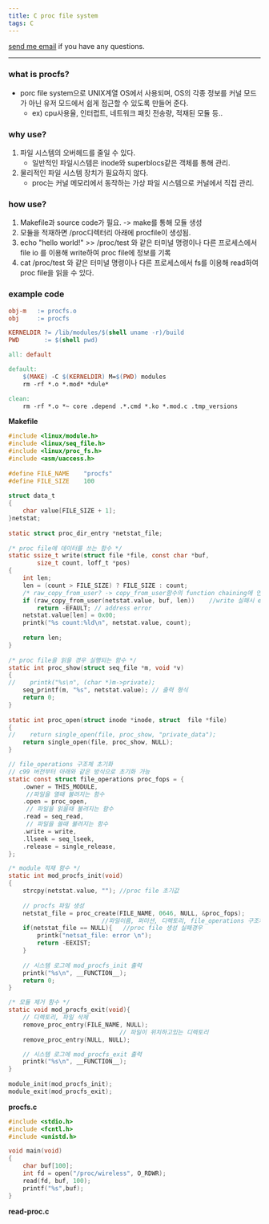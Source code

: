 ```yaml
---
title: C proc file system
tags: C
---
```


[send me email](mailto:jewel7492@gmail.com) if you have any questions.

<!--more-->

---
### what is procfs? 

* porc file system으로 UNIX계열 OS에서 사용되며, OS의 각종 정보를 커널 모드가 아닌 유저 모드에서 쉽게 접근할 수 있도록 만들어 준다.  
    * ex) cpu사용율, 인터럽트, 네트워크 패킷 전송량, 적재된 모듈 등.. 

### why use?  

1. 파일 시스템의 오버헤드를 줄일 수 있다. 
    * 일반적인 파일시스템은 inode와 superblocs같은 객체를 통해 관리.
2. 물리적인 파일 시스템 장치가 필요하지 않다. 
    * proc는 커널 메모리에서 동작하는 가상 파일 시스템으로 커널에서 직접 관리.

### how use?   

1. Makefile과 source code가 필요. -> make를 통해 모듈 생성  
2. 모듈을 적재하면 /proc디렉터리 아래에 procfile이 생성됨.  
3. echo "hello world!" >> /proc/test 와 같은 터미널 명령이나 다른 프로세스에서 file io 를 이용해 write하여 proc file에 정보를 기록  
4. cat /proc/test 와 같은 터미널 명령이나 다른 프로세스에서 fs를 이용해 read하여 proc file을 읽을 수 있다.  

### example code  

```makefile
obj-m	:= procfs.o
obj     := procfs

KERNELDIR ?= /lib/modules/$(shell uname -r)/build
PWD       := $(shell pwd)

all: default

default:
	$(MAKE) -C $(KERNELDIR) M=$(PWD) modules
	rm -rf *.o *.mod* *dule*

clean:
	rm -rf *.o *~ core .depend .*.cmd *.ko *.mod.c .tmp_versions
```
**Makefile**  

```c
#include <linux/module.h>
#include <linux/seq_file.h>
#include <linux/proc_fs.h>
#include <asm/uaccess.h>
 
#define FILE_NAME    "procfs"
#define FILE_SIZE    100
 
struct data_t
{
    char value[FILE_SIZE + 1];
}netstat;
 
static struct proc_dir_entry *netstat_file;
 
/* proc file에 데이터를 쓰는 함수 */
static ssize_t write(struct file *file, const char *buf,
        size_t count, loff_t *pos)
{
    int len;
    len = (count > FILE_SIZE) ? FILE_SIZE : count;
    /* raw_copy_from_user? -> copy_from_user함수의 function chaining에 연결됨 */
    if (raw_copy_from_user(netstat.value, buf, len))    //write 실패시 error return
        return -EFAULT; // address error
    netstat.value[len] = 0x00;
    printk("%s count:%ld\n", netstat.value, count);
 
    return len;
}
 
/* proc file을 읽을 경우 실행되는 함수 */
static int proc_show(struct seq_file *m, void *v) 
{
//    printk("%s\n", (char *)m->private);
    seq_printf(m, "%s", netstat.value); // 출력 형식
    return 0;
}
    
static int proc_open(struct inode *inode, struct  file *file)
{
//    return single_open(file, proc_show, "private_data");
    return single_open(file, proc_show, NULL);
}

// file_operations 구조체 초기화
// c99 버전부터 아래와 같은 방식으로 초기화 가능
static const struct file_operations proc_fops = { 
    .owner = THIS_MODULE,
     //파일을 열때 불려지는 함수
    .open = proc_open,
     // 파일을 읽을때 불려지는 함수
    .read = seq_read,
     // 파일을 쓸때 불려지는 함수
    .write = write,
    .llseek = seq_lseek,
    .release = single_release,
}; 

/* module 적재 함수 */
static int mod_procfs_init(void)
{
    strcpy(netstat.value, ""); //proc file 초기값
 
    // procfs 파일 생성
    netstat_file = proc_create(FILE_NAME, 0646, NULL, &proc_fops);
                          //파일이름, 퍼미션, 디렉토리, file_operations 구조체
    if(netstat_file == NULL){   //proc file 생성 실패경우 
        printk("netsat_file: error \n");
        return -EEXIST;
    }
 
	// 시스템 로그에 mod_procfs_init 출력
    printk("%s\n", __FUNCTION__);
    return 0;
}

/* 모듈 제거 함수 */
static void mod_procfs_exit(void){
    // 디렉토리, 파일 삭제
    remove_proc_entry(FILE_NAME, NULL);
                               // 파일이 위치하고있는 디렉토리
    remove_proc_entry(NULL, NULL);

	// 시스템 로그에 mod_procfs_exit 출력
    printk("%s\n", __FUNCTION__);
}
 
module_init(mod_procfs_init);
module_exit(mod_procfs_exit);
```
**procfs.c**

```c
#include <stdio.h>
#include <fcntl.h>
#include <unistd.h>

void main(void)
{
	char buf[100];
	int fd = open("/proc/wireless", O_RDWR);
	read(fd, buf, 100);
	printf("%s",buf);
}	
```
**read-proc.c**
